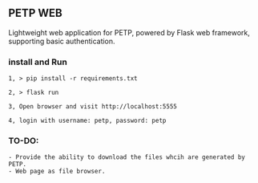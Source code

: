 ## PETP WEB

Lightweight web application for PETP, powered by Flask web framework, supporting basic authentication.

### install and Run

    1, > pip install -r requirements.txt

    2, > flask run
    
    3, Open browser and visit http://localhost:5555
    
    4, login with username: petp, password: petp 

### TO-DO:

    - Provide the ability to download the files whcih are generated by PETP.
    - Web page as file browser.
    




